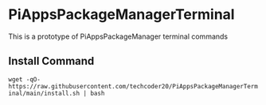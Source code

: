 # PiAppsPackageManagerTerminal
This is a prototype of PiAppsPackageManager terminal commands

## Install Command
`wget -qO- https://raw.githubusercontent.com/techcoder20/PiAppsPackageManagerTerminal/main/install.sh | bash`
